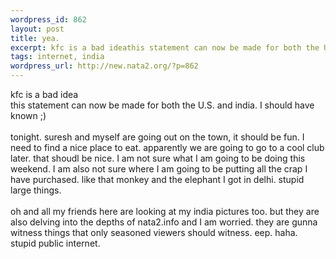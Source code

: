 ```yaml
--- 
wordpress_id: 862
layout: post
title: yea.
excerpt: kfc is a bad ideathis statement can now be made for both the U.S. and india. I should have known ;) tonight. suresh and myself are going out on the town, it should be fun. I need to find a nice place to eat. apparently we are going to go to a cool club later. that shoudl be nice. I am not sure what I am going to be doing this weekend. I am also not sure where I am going to be putti...
tags: internet, india
wordpress_url: http://new.nata2.org/?p=862
---
```

kfc is a bad idea<br/>this statement can now be made for both the U.S. and india. I should have known ;) <br/><br/>tonight. suresh and myself are going out on the town, it should be fun. I need to find a nice place to eat. apparently we are going to go to a cool club later. that shoudl be nice. I am not sure what I am going to be doing this weekend. I am also not sure where I am going to be putting all the crap I have purchased. like that monkey and the elephant I got in delhi. stupid large things. <br/><br/>oh and all my friends here are looking at my india pictures too. but they are also delving into the depths of nata2.info and I am worried. they are gunna witness things that only seasoned viewers should witness. eep. haha. stupid public internet. 
